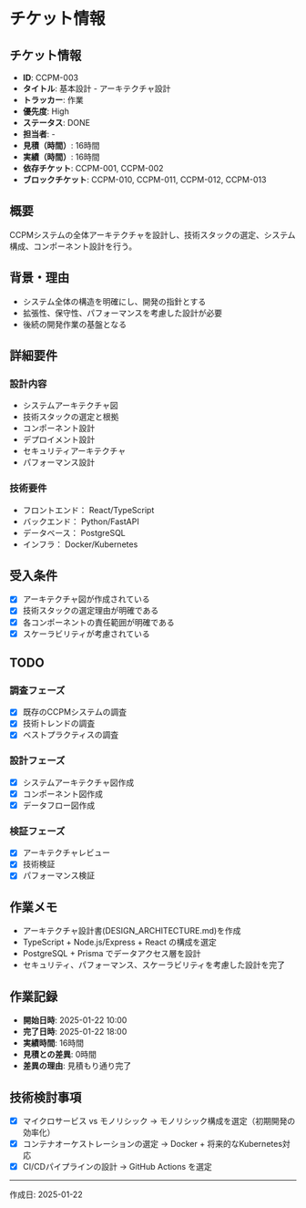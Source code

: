 # チケット情報

## チケット情報
- **ID**: CCPM-003
- **タイトル**: 基本設計 - アーキテクチャ設計
- **トラッカー**: 作業
- **優先度**: High
- **ステータス**: DONE
- **担当者**: -
- **見積（時間）**: 16時間
- **実績（時間）**: 16時間
- **依存チケット**: CCPM-001, CCPM-002
- **ブロックチケット**: CCPM-010, CCPM-011, CCPM-012, CCPM-013

## 概要
CCPMシステムの全体アーキテクチャを設計し、技術スタックの選定、システム構成、コンポーネント設計を行う。

## 背景・理由
- システム全体の構造を明確にし、開発の指針とする
- 拡張性、保守性、パフォーマンスを考慮した設計が必要
- 後続の開発作業の基盤となる

## 詳細要件
### 設計内容
- システムアーキテクチャ図
- 技術スタックの選定と根拠
- コンポーネント設計
- デプロイメント設計
- セキュリティアーキテクチャ
- パフォーマンス設計

### 技術要件
- フロントエンド： React/TypeScript
- バックエンド： Python/FastAPI
- データベース： PostgreSQL
- インフラ： Docker/Kubernetes

## 受入条件
- [x] アーキテクチャ図が作成されている
- [x] 技術スタックの選定理由が明確である
- [x] 各コンポーネントの責任範囲が明確である
- [x] スケーラビリティが考慮されている

## TODO
### 調査フェーズ
- [x] 既存のCCPMシステムの調査
- [x] 技術トレンドの調査
- [x] ベストプラクティスの調査

### 設計フェーズ
- [x] システムアーキテクチャ図作成
- [x] コンポーネント図作成
- [x] データフロー図作成

### 検証フェーズ
- [x] アーキテクチャレビュー
- [x] 技術検証
- [x] パフォーマンス検証

## 作業メモ
- アーキテクチャ設計書(DESIGN_ARCHITECTURE.md)を作成
- TypeScript + Node.js/Express + React の構成を選定
- PostgreSQL + Prisma でデータアクセス層を設計
- セキュリティ、パフォーマンス、スケーラビリティを考慮した設計を完了

## 作業記録
- **開始日時**: 2025-01-22 10:00
- **完了日時**: 2025-01-22 18:00
- **実績時間**: 16時間
- **見積との差異**: 0時間
- **差異の理由**: 見積もり通り完了

## 技術検討事項
- [x] マイクロサービス vs モノリシック → モノリシック構成を選定（初期開発の効率化）
- [x] コンテナオーケストレーションの選定 → Docker + 将来的なKubernetes対応
- [x] CI/CDパイプラインの設計 → GitHub Actions を選定

---

作成日: 2025-01-22